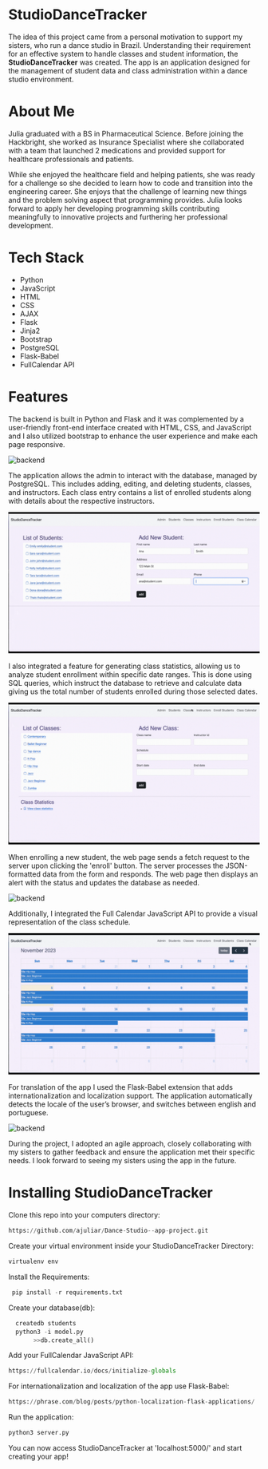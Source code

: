 #  StudioDanceTracker

The idea of this project came from a personal motivation to support my sisters, who run a dance studio in Brazil. Understanding their requirement for an effective system to handle classes and student information, the **StudioDanceTracker** was created. The app is an application designed for the management of student data and class administration within a dance studio environment.


# About Me
Julia graduated with a BS in Pharmaceutical Science. Before joining the Hackbright, she worked as Insurance Specialist where she collaborated with a team that launched 2 medications and provided support for healthcare professionals and patients. 

While she enjoyed the healthcare field and helping patients, she was ready for a challenge so she decided to learn how to code and transition into the engineering career. She enjoys that the challenge of learning new things and the problem solving aspect that programming provides. Julia looks forward to apply her developing programming skills contributing meaningfully to innovative projects and furthering her professional development.

# Tech Stack

* Python 
* JavaScript 
* HTML 
* CSS 
* AJAX 
* Flask 
* Jinja2 
* Bootstrap 
* PostgreSQL 
* Flask-Babel
* FullCalendar API

# Features


The backend is built in Python and Flask and it was complemented by a user-friendly front-end interface created with HTML, CSS, and JavaScript and I also utilized bootstrap to enhance the user experience and make each page responsive.

![backend](static/images/backend.gif) 


The application allows the admin to interact with the database, managed by PostgreSQL. This includes adding, editing, and deleting students, classes, and instructors. Each class entry contains a list of enrolled students along with details about the respective instructors.

![adding](static/images/adding.gif)


I also integrated a feature for generating class statistics, allowing us to analyze student enrollment within specific date ranges. This is done using SQL queries, which instruct the database to retrieve and calculate data giving us the total number of students enrolled during those selected dates.

![backend](static/images/stats.gif)


When enrolling a new student, the web page sends a fetch request to the server upon clicking the 'enroll' button. The server processes the JSON-formatted data from the form and responds. The web page then displays an alert with the status and updates the database as needed.

![backend](static/images/enroll.gif)


Additionally, I integrated the Full Calendar JavaScript API to provide a visual representation of the class schedule.

![backend](static/images/calendar.gif)


For translation of the app I used the Flask-Babel extension that adds internationalization and localization support. The application automatically detects the locale of the user’s browser, and switches between english and portuguese.

![backend](static/images/portuguese.gif)


During the project, I adopted an agile approach, closely collaborating with my sisters to gather feedback and ensure the application met their specific needs. I look forward to seeing my sisters using the app in the future.

# Installing StudioDanceTracker

Clone this repo into your computers directory:

```python
https://github.com/ajuliar/Dance-Studio--app-project.git
```

Create your virtual environment inside your StudioDanceTracker Directory:

```python
virtualenv env
```

Install the Requirements:

```python
 pip install -r requirements.txt
```

Create your database(db):

```python
  createdb students
  python3 -i model.py
       >>db.create_all()
```

Add your FullCalendar JavaScript API:

```python
https://fullcalendar.io/docs/initialize-globals
```

For internationalization and localization of the app use Flask-Babel:

```python
https://phrase.com/blog/posts/python-localization-flask-applications/
```

Run the application:

  ```python
  python3 server.py
  ```

You can now access StudioDanceTracker at 'localhost:5000/' and start creating your app!
